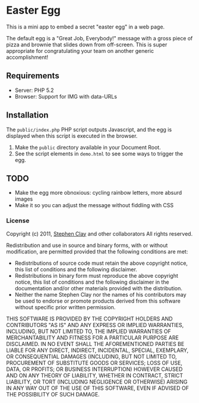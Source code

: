 
# Easter Egg

This is a mini app to embed a secret "easter egg" in a web page.

The default egg is a "Great Job, Everybody!" message with a gross piece of pizza and brownie that slides down from off-screen. This is super appropriate for congratulating your team on another generic accomplishment!

## Requirements

 * Server: PHP 5.2
 * Browser: Support for IMG with data-URLs

## Installation

The `public/index.php` PHP script outputs Javascript, and the egg is displayed when this script is executed in the browser.

 1. Make the `public` directory available in your Document Root.
 1. See the script elements in `demo.html` to see some ways to trigger the egg.

## TODO

 * Make the egg more obnoxious: cycling rainbow letters, more absurd images
 * Make it so you can adjust the message without fiddling with CSS

### License

Copyright (c) 2011, [Stephen Clay](http://www.mrclay.org/) and other collaborators
All rights reserved.

Redistribution and use in source and binary forms, with or without
modification, are permitted provided that the following conditions are met:

 * Redistributions of source code must retain the above copyright notice, this list of conditions and the following disclaimer.
 * Redistributions in binary form must reproduce the above copyright notice, this list of conditions and the following disclaimer in the documentation and/or other materials provided with the distribution.
 * Neither the name Stephen Clay nor the names of his contributors may be used to endorse or promote products derived from this software without specific prior written permission.

THIS SOFTWARE IS PROVIDED BY THE COPYRIGHT HOLDERS AND CONTRIBUTORS "AS IS" AND
ANY EXPRESS OR IMPLIED WARRANTIES, INCLUDING, BUT NOT LIMITED TO, THE IMPLIED
WARRANTIES OF MERCHANTABILITY AND FITNESS FOR A PARTICULAR PURPOSE ARE
DISCLAIMED. IN NO EVENT SHALL THE AFOREMENTIONED PARTIES BE LIABLE FOR ANY
DIRECT, INDIRECT, INCIDENTAL, SPECIAL, EXEMPLARY, OR CONSEQUENTIAL DAMAGES
(INCLUDING, BUT NOT LIMITED TO, PROCUREMENT OF SUBSTITUTE GOODS OR SERVICES;
LOSS OF USE, DATA, OR PROFITS; OR BUSINESS INTERRUPTION) HOWEVER CAUSED AND
ON ANY THEORY OF LIABILITY, WHETHER IN CONTRACT, STRICT LIABILITY, OR TORT
(INCLUDING NEGLIGENCE OR OTHERWISE) ARISING IN ANY WAY OUT OF THE USE OF THIS
SOFTWARE, EVEN IF ADVISED OF THE POSSIBILITY OF SUCH DAMAGE.